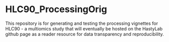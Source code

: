 # HLC90_ProcessingOrig
This repository is for generating and testing the processing vignettes for HLC90 - a multiomics study that will eventually be hosted on the HastyLab github page as a reader resource for data transparency and reproducibility.
